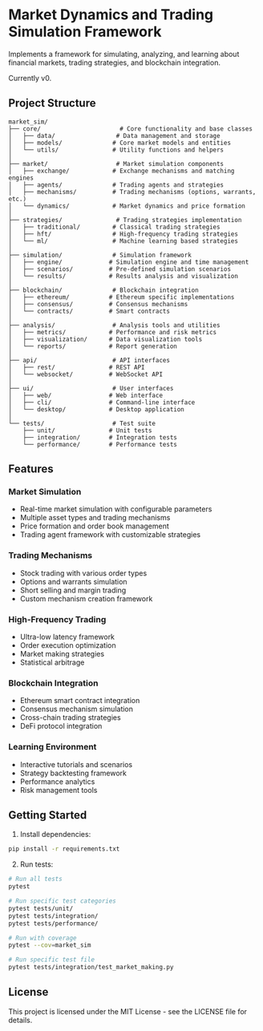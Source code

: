 # Market Dynamics and Trading Simulation Framework

Implements a framework for simulating, analyzing, and learning about financial markets, trading strategies, and blockchain integration.

Currently v0.

## Project Structure

```
market_sim/
├── core/                      # Core functionality and base classes
│   ├── data/                 # Data management and storage
│   ├── models/              # Core market models and entities
│   └── utils/               # Utility functions and helpers
│
├── market/                   # Market simulation components
│   ├── exchange/            # Exchange mechanisms and matching engines
│   ├── agents/              # Trading agents and strategies
│   ├── mechanisms/          # Trading mechanisms (options, warrants, etc.)
│   └── dynamics/            # Market dynamics and price formation
│
├── strategies/               # Trading strategies implementation
│   ├── traditional/         # Classical trading strategies
│   ├── hft/                 # High-frequency trading strategies
│   └── ml/                  # Machine learning based strategies
│
├── simulation/              # Simulation framework
│   ├── engine/             # Simulation engine and time management
│   ├── scenarios/          # Pre-defined simulation scenarios
│   └── results/            # Results analysis and visualization
│
├── blockchain/              # Blockchain integration
│   ├── ethereum/           # Ethereum specific implementations
│   ├── consensus/          # Consensus mechanisms
│   └── contracts/          # Smart contracts
│
├── analysis/                # Analysis tools and utilities
│   ├── metrics/            # Performance and risk metrics
│   ├── visualization/      # Data visualization tools
│   └── reports/            # Report generation
│
├── api/                     # API interfaces
│   ├── rest/               # REST API
│   └── websocket/          # WebSocket API
│
├── ui/                      # User interfaces
│   ├── web/                # Web interface
│   ├── cli/                # Command-line interface
│   └── desktop/            # Desktop application
│
└── tests/                   # Test suite
    ├── unit/               # Unit tests
    ├── integration/        # Integration tests
    └── performance/        # Performance tests
```

## Features

### Market Simulation

- Real-time market simulation with configurable parameters
- Multiple asset types and trading mechanisms
- Price formation and order book management
- Trading agent framework with customizable strategies

### Trading Mechanisms

- Stock trading with various order types
- Options and warrants simulation
- Short selling and margin trading
- Custom mechanism creation framework

### High-Frequency Trading

- Ultra-low latency framework
- Order execution optimization
- Market making strategies
- Statistical arbitrage

### Blockchain Integration

- Ethereum smart contract integration
- Consensus mechanism simulation
- Cross-chain trading strategies
- DeFi protocol integration

### Learning Environment

- Interactive tutorials and scenarios
- Strategy backtesting framework
- Performance analytics
- Risk management tools

## Getting Started

1. Install dependencies:

```bash
pip install -r requirements.txt
```

2. Run tests:

```bash
# Run all tests
pytest

# Run specific test categories
pytest tests/unit/
pytest tests/integration/
pytest tests/performance/

# Run with coverage
pytest --cov=market_sim

# Run specific test file
pytest tests/integration/test_market_making.py
```

## License

This project is licensed under the MIT License - see the LICENSE file for details.
